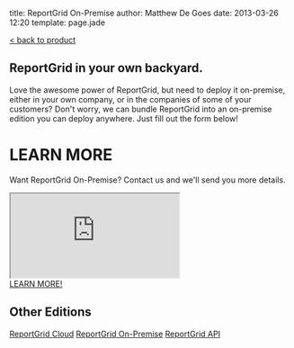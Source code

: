 title: ReportGrid On-Premise
author: Matthew De Goes
date: 2013-03-26 12:20
template: page.jade

<div id="body-links">
   <a class="static-link" href="/products/reportgrid/">&#60; back to product</a>
</div>
<div class="two-columns">
    <h2>ReportGrid in your own backyard.</h2>
    <p>Love the awesome power of ReportGrid, but need to deploy it on-premise, either in your own company, or in the companies of some of your customers? Don't worry, we can bundle ReportGrid into an on-premise edition you can deploy anywhere. Just fill out the form below!</p>
    <h1>LEARN MORE</h1>
    <p>Want ReportGrid On-Premise? Contact us and we'll send you more details.</p>
    <div class="form-iframe-half">
        <iframe src="http://www2.precog.com/l/17892/2013-02-21/715n2"></iframe>
    </div>
</div>
<div class="two-columns-end">
    <a class="medium-button red-background" href="#learn-more">LEARN MORE!</a>
    <div id="body-side-resources">
        <h2>Other Editions</h2>
        <div id="editions">
            <a href="/editions/reportgrid-cloud/">ReportGrid Cloud</a>
            <a class="active" href="/editions/reportgrid-on-premise/">ReportGrid On-Premise</a>
            <a href="/editions/reportgrid-api/">ReportGrid API</a>
        </div>
    </div>
</div>
<div class="clear-left">
</div>